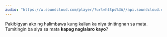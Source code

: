 ```yaml
---
audio: "https://w.soundcloud.com/player/?url=https%3A//api.soundcloud.com/tracks/1406302723%3Fsecret_token%3Ds-amUllhhX0ca&color=%23ff5500&auto_play=true&hide_related=false&show_comments=true&show_user=true&show_reposts=false&show_teaser=true&visual=true"
---
```


Pakibigyan ako ng halimbawa kung kalian ka niya tinitingnan sa mata. Tumitingin ba siya sa mata <strong>kapag naglalaro kayo</strong>?